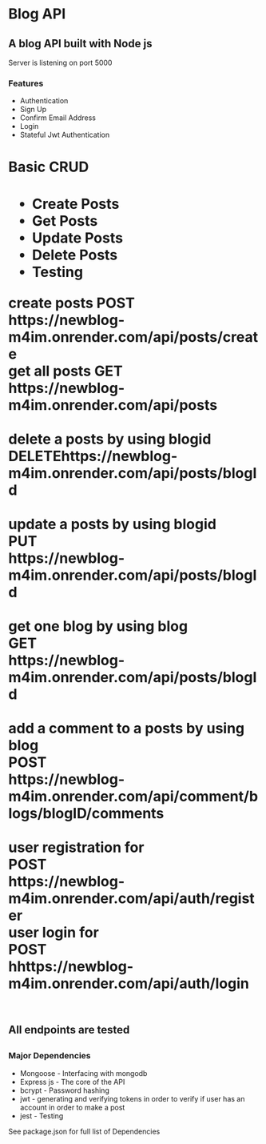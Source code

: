 <h1>Blog API</h1>

<h2>A blog API built with Node js</h2>
<p>Server is listening on port 5000</p>
<h3>Features</h3>
<ul>
<li>Authentication</li>
<li>Sign Up</li>
<li>Confirm Email Address</li>
<li>Login</li>
<li>Stateful Jwt Authentication</li>
</ul>
<h1>Basic CRUD<h1>
<ul>
<li>Create Posts</li>
<li>Get Posts</li>
<li>Update Posts</li>
<li>Delete Posts</li>
<li>Testing</li>
</ul>
create posts
<span><strong>POST  </strong><br></span>https://newblog-m4im.onrender.com/api/posts/create<br>
get all posts
<span><strong>GET</strong></span><br>https://newblog-m4im.onrender.com/api/posts<br><br><span>
delete a posts by using blogid
<strong>DELETE</strong></span>https://newblog-m4im.onrender.com/api/posts/blogId<br><br>
update a posts by using blogid<br>
<span><strong>PUT </strong></span><br><span>https://newblog-m4im.onrender.com/api/posts/blogId<br><br>
get one blog by using blog<br>
<span> <strong>GET  </strong></span><br>https://newblog-m4im.onrender.com/api/posts/blogId<br><br>
add a comment to a posts by using blog<br>
<span><strong>POST</strong></span><br>https://newblog-m4im.onrender.com/api/comment/blogs/blogID/comments<br><br>
user registration for<br>
<span> <strong>POST  </strong></span><br>https://newblog-m4im.onrender.com/api/auth/register</span><br>
user login for<br>
<span><strong>POST </strong></span><br>hhttps://newblog-m4im.onrender.com/api/auth/login<br><br>

<h2>All endpoints are tested<h2>
<h3>Major Dependencies</h3>
<ul>
<li>Mongoose - Interfacing with mongodb</li>
<li>Express js - The core of the API</li>
<li>bcrypt - Password hashing</li>
<li>jwt - generating and verifying tokens in order to verify if user has an account in order to make a post</li>

<li>jest - Testing</li>
</ul>
See package.json for full list of Dependencies
